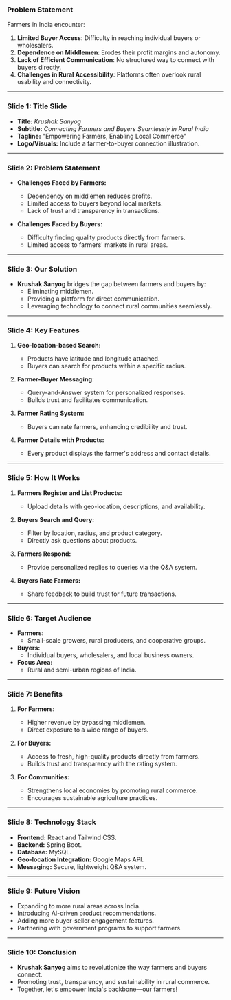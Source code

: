 
### Problem Statement

Farmers in India encounter:

1. **Limited Buyer Access**: Difficulty in reaching individual buyers or wholesalers.
2. **Dependence on Middlemen**: Erodes their profit margins and autonomy.
3. **Lack of Efficient Communication**: No structured way to connect with buyers directly.
4. **Challenges in Rural Accessibility**: Platforms often overlook rural usability and connectivity.

---

### **Slide 1: Title Slide**

- **Title:** _Krushak Sanyog_
- **Subtitle:** _Connecting Farmers and Buyers Seamlessly in Rural India_
- **Tagline:** "Empowering Farmers, Enabling Local Commerce"
- **Logo/Visuals:** Include a farmer-to-buyer connection illustration.

---

### **Slide 2: Problem Statement**

- **Challenges Faced by Farmers:**
    
    - Dependency on middlemen reduces profits.
    - Limited access to buyers beyond local markets.
    - Lack of trust and transparency in transactions.
- **Challenges Faced by Buyers:**
    
    - Difficulty finding quality products directly from farmers.
    - Limited access to farmers' markets in rural areas.

---

### **Slide 3: Our Solution**

- **Krushak Sanyog** bridges the gap between farmers and buyers by:
    - Eliminating middlemen.
    - Providing a platform for direct communication.
    - Leveraging technology to connect rural communities seamlessly.

---

### **Slide 4: Key Features**

1. **Geo-location-based Search:**
    
    - Products have latitude and longitude attached.
    - Buyers can search for products within a specific radius.
2. **Farmer-Buyer Messaging:**
    
    - Query-and-Answer system for personalized responses.
    - Builds trust and facilitates communication.
3. **Farmer Rating System:**
    
    - Buyers can rate farmers, enhancing credibility and trust.
4. **Farmer Details with Products:**
    
    - Every product displays the farmer's address and contact details.

---

### **Slide 5: How It Works**

1. **Farmers Register and List Products:**
    
    - Upload details with geo-location, descriptions, and availability.
2. **Buyers Search and Query:**
    
    - Filter by location, radius, and product category.
    - Directly ask questions about products.
3. **Farmers Respond:**
    
    - Provide personalized replies to queries via the Q&A system.
4. **Buyers Rate Farmers:**
    
    - Share feedback to build trust for future transactions.

---

### **Slide 6: Target Audience**

- **Farmers:**
    - Small-scale growers, rural producers, and cooperative groups.
- **Buyers:**
    - Individual buyers, wholesalers, and local business owners.
- **Focus Area:**
    - Rural and semi-urban regions of India.

---

### **Slide 7: Benefits**

1. **For Farmers:**
    
    - Higher revenue by bypassing middlemen.
    - Direct exposure to a wide range of buyers.
2. **For Buyers:**
    
    - Access to fresh, high-quality products directly from farmers.
    - Builds trust and transparency with the rating system.
3. **For Communities:**
    
    - Strengthens local economies by promoting rural commerce.
    - Encourages sustainable agriculture practices.

---

### **Slide 8: Technology Stack**

- **Frontend:** React and Tailwind CSS.
- **Backend:** Spring Boot.
- **Database:** MySQL.
- **Geo-location Integration:** Google Maps API.
- **Messaging:** Secure, lightweight Q&A system.

---

### **Slide 9: Future Vision**

- Expanding to more rural areas across India.
- Introducing AI-driven product recommendations.
- Adding more buyer-seller engagement features.
- Partnering with government programs to support farmers.

---

### **Slide 10: Conclusion**

- **Krushak Sanyog** aims to revolutionize the way farmers and buyers connect.
- Promoting trust, transparency, and sustainability in rural commerce.
- Together, let's empower India's backbone—our farmers!